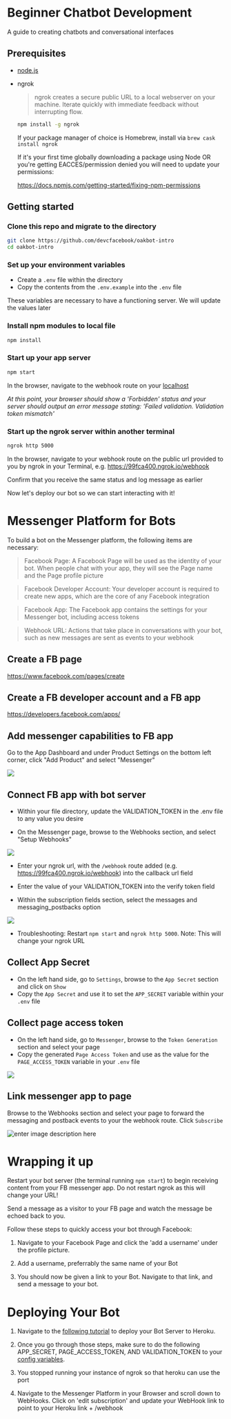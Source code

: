 # Beginner Chatbot Development
A guide to creating chatbots and conversational interfaces

## Prerequisites

* [node.js](https://github.com/nodejs/node/wiki/Installation)

* ngrok

    >ngrok creates a secure public URL to a local webserver on your machine. Iterate quickly with immediate feedback without interrupting flow.
    
    ```bash
    npm install -g ngrok
    
    ```
    If your package manager of choice is Homebrew, install via `brew cask install ngrok`

    If it's your first time globally downloading a package using Node OR you're getting EACCES/permission denied you will need to update your permissions: 

    https://docs.npmjs.com/getting-started/fixing-npm-permissions



## Getting started

### Clone this repo and migrate to the directory
```bash
git clone https://github.com/devcfacebook/oakbot-intro
cd oakbot-intro
```

### Set up your environment variables

* Create a `.env` file within the directory
* Copy the contents from the `.env.example` into the `.env` file

These variables are necessary to have a functioning server. We will update the values later

### Install npm modules to local file

```bash
npm install
```

### Start up your app server

```bash
npm start
```

In the browser, navigate to the webhook route on your [localhost](http://localhost:5000/webhook)

*At this point, your browser should show a 'Forbidden' status and your server should output an error message stating: 'Failed validation. Validation token mismatch'*


### Start up the ngrok server within another terminal 

```bash
ngrok http 5000
```

In the browser, navigate to your webhook route on the public url provided to you by ngrok in your Terminal, e.g. <https://99fca400.ngrok.io/webhook>

Confirm that you receive the same status and log message as earlier

Now let's deploy our bot so we can start interacting with it!

# Messenger Platform for Bots 

To build a bot on the Messenger platform, the following items are necessary:

> Facebook Page: A Facebook Page will be used as the identity of your bot. When people chat with your app, they will see the Page name and the Page profile picture

> Facebook Developer Account: Your developer account is required to create new apps, which are the core of any Facebook integration

> Facebook App: The Facebook app contains the settings for your Messenger bot, including access tokens

> Webhook URL: Actions that take place in conversations with your bot, such as new messages are sent as events to your webhook

## Create a FB page

<https://www.facebook.com/pages/create>

## Create a FB developer account and a FB app

<https://developers.facebook.com/apps/>

## Add messenger capabilities to FB app

 Go to the App Dashboard and under Product Settings on the bottom left corner, click "Add Product" and select "Messenger"

 ![](https://scontent-mia3-2.xx.fbcdn.net/v/t39.2178-6/12995587_195576307494663_824949235_n.png?oh=2c4beb8b65bbe674b9d02e55baded4fb&oe=5A7C24C3)

## Connect FB app with bot server

* Within your file directory, update the VALIDATION_TOKEN in the .env file to any value you desire 

* On the Messenger page, browse to the Webhooks section, and select "Setup Webhooks"

![](https://scontent-mia3-2.xx.fbcdn.net/v/t39.2178-6/13331609_660771177408445_306127577_n.png?oh=b2c73c9b6a96d514e26b312d507df043&oe=5A87674C)

* Enter your ngrok url, with the `/webhook` route added (e.g. <https://99fca400.ngrok.io/webhook>) into the callback url field

* Enter the value of your VALIDATION_TOKEN into the verify token field

* Within the subscription fields section, select the messages and messaging_postbacks option

![](https://scontent-mia3-2.xx.fbcdn.net/v/t39.2178-6/12057143_211110782612505_894181129_n.png?oh=566821dc645b301f1356be2c1c7c35ef&oe=5A78B2F1)

* Troubleshooting: Restart `npm start` and `ngrok http 5000`. Note: This will change your ngrok URL

## Collect App Secret

* On the left hand side, go to `Settings`, browse to the `App Secret` section and click on `Show`
* Copy the `App Secret` and use it to set the `APP_SECRET` variable within your `.env` file


## Collect page access token

* On the left hand side, go to `Messenger`, browse to the `Token Generation` section and select your page
* Copy the generated `Page Access Token` and use as the value for the `PAGE_ACCESS_TOKEN` variable in your `.env` file

![](https://scontent-mia3-2.xx.fbcdn.net/v/t39.2178-6/12995543_1164810200226522_2093336718_n.png?oh=27f1f08c8e2ee6139f1a93d24d92aece&oe=5A476D09)
	 
## Link messenger app to page

Browse to the Webhooks section and select your page to forward the messaging and postback events to your the webhook route. Click `Subscribe`

![enter image description here](https://scontent-mia3-2.xx.fbcdn.net/v/t39.2178-6/13421551_1702530599996541_471321650_n.png?oh=60b2566071cfb9662ce3c303d3ab3d8e&oe=5A4E859F)


# Wrapping it up 

Restart your bot server (the terminal running `npm start`) to begin receiving content from your FB messenger app. Do not restart ngrok as this will change your URL!

Send a message as a visitor to your FB page and watch the message be echoed back to you. 

Follow these steps to quickly access your bot through Facebook:

1) Navigate to your Facebook Page and click the 'add a username' under the profile picture.

2) Add a username, preferrably the same name of your Bot

3) You should now be given a link to your Bot. Navigate to that link, and send a message to your bot. 


# Deploying Your Bot

1) Navigate to the [following tutorial](https://devcenter.heroku.com/articles/getting-started-with-nodejs#introduction) to deploy your Bot Server to Heroku.

2) Once you go through those steps, make sure to do the following APP_SECRET, PAGE_ACCESS_TOKEN, AND VALIDATION_TOKEN to your [config variables](https://devcenter.heroku.com/articles/config-vars).

3) You stopped running your instance of ngrok so that heroku can use the port


4) Navigate to the Messenger Platform in your Browser and scroll down to WebHooks. Click on 'edit subscription' and update your WebHook link to point to your Heroku link + /webhook
